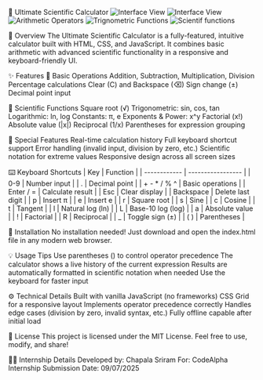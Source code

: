 🧮 Ultimate Scientific Calculator
![Interface View](https://github.com/user-attachments/assets/de539173-63d7-4f41-9bdc-ab7a69bea95f)
![Interface View](https://github.com/user-attachments/assets/d93ec445-1a31-453a-9fa6-f6bb986704e7)
![Arithmetic Operators](https://github.com/user-attachments/assets/685dd10a-eeb5-475c-987c-ae45a2a88610)
![Trignometric Functions](https://github.com/user-attachments/assets/5bba39c4-00f6-45df-81e2-692396365ccc)
![Scientif functions](https://github.com/user-attachments/assets/ae7586a0-bff1-47af-9925-2a6d16e6e7de)


📌 Overview
The Ultimate Scientific Calculator is a fully-featured, intuitive calculator built with HTML, CSS, and JavaScript. It combines basic arithmetic with advanced scientific functionality in a responsive and keyboard-friendly UI.


✨ Features
🔢 Basic Operations
Addition, Subtraction, Multiplication, Division
Percentage calculations
Clear (C) and Backspace (⌫)
Sign change (±)
Decimal point input


🧪 Scientific Functions
Square root (√)
Trigonometric: sin, cos, tan
Logarithmic: ln, log
Constants: π, e
Exponents & Power: x^y
Factorial (x!)
Absolute value (|x|)
Reciprocal (1/x)
Parentheses for expression grouping


🧠 Special Features
Real-time calculation history
Full keyboard shortcut support
Error handling (invalid input, division by zero, etc.)
Scientific notation for extreme values
Responsive design across all screen sizes


⌨️ Keyboard Shortcuts
| Key          | Function          |
| ------------ | ----------------- |
| 0-9          | Number input      |
| .            | Decimal point     |
| + - \* / % ^ | Basic operations  |
| Enter / =    | Calculate result  |
| Esc          | Clear display     |
| Backspace    | Delete last digit |
| p            | Insert π          |
| e            | Insert e          |
| r            | Square root       |
| s            | Sine              |
| c            | Cosine            |
| t            | Tangent           |
| l            | Natural log (ln)  |
| L            | Base-10 log (log) |
| a            | Absolute value    |
| !            | Factorial         |
| R            | Reciprocal        |
| \_           | Toggle sign (±)   |
| ( )          | Parentheses       |


🚀 Installation
No installation needed!
Just download and open the index.html file in any modern web browser.


💡 Usage Tips
Use parentheses () to control operator precedence
The calculator shows a live history of the current expression
Results are automatically formatted in scientific notation when needed
Use the keyboard for faster input


⚙️ Technical Details
Built with vanilla JavaScript (no frameworks)
CSS Grid for a responsive layout
Implements operator precedence correctly
Handles edge cases (division by zero, invalid syntax, etc.)
Fully offline capable after initial load


📄 License
This project is licensed under the MIT License.
Feel free to use, modify, and share!

🧑‍💻 Internship Details
Developed by: Chapala Sriram
For: CodeAlpha Internship
Submission Date: 09/07/2025
